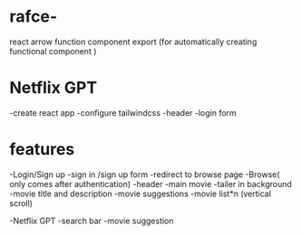 # rafce-

react arrow function component export (for automatically creating functional component )

# Netflix GPT

-create react app
-configure tailwindcss
-header
-login form

# features

-Login/Sign up
-sign in /sign up form
-redirect to browse page
-Browse( only comes after authentication)
-header
-main movie
-tailer in background
-movie title and description
-movie suggestions
-movie list\*n (vertical scroll)

-Netflix GPT
-search bar
-movie suggestion

